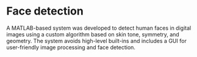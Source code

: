 # Face detection
A MATLAB-based system was developed to detect human faces in digital images using a custom algorithm based on skin tone, symmetry, and geometry. The system avoids high-level built-ins and includes a GUI for user-friendly image processing and face detection.
